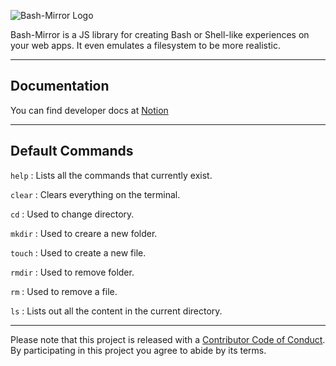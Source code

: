 ![Bash-Mirror Logo](https://user-images.githubusercontent.com/49694746/120115740-b696aa00-c14a-11eb-9995-23b09ecee81c.png)

Bash-Mirror is a JS library for creating Bash or Shell-like experiences on your web apps. It even emulates a filesystem to be more realistic.

----

## Documentation
You can find developer docs at [Notion](https://www.notion.so/Bash-Mirror-3c01c079baef45a6be1e86132e853a0c)

-----

## Default Commands 

`help`  : Lists all the commands that currently exist.


`clear` : Clears everything on the terminal.


`cd`    : Used to change directory.


`mkdir` : Used to creare a new folder.


`touch` : Used to create a new file.


`rmdir` : Used to remove folder.


`rm`    : Used to remove a file.


`ls`    : Lists out all the content in the current directory.

---------
Please note that this project is released with a [Contributor Code of Conduct](CODE-OF-CONDUCT.md). By participating in this project you agree to abide by its terms.
